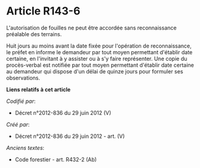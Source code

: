 # Article R143-6

L'autorisation de fouilles ne peut être accordée sans reconnaissance préalable des terrains.

Huit jours au moins avant la date fixée pour l'opération de reconnaissance, le préfet en informe le demandeur par tout moyen
permettant d'établir date certaine, en l'invitant à y assister ou à s'y faire représenter. Une copie du procès-verbal est
notifiée par tout moyen permettant d'établir date certaine au demandeur qui dispose d'un délai de quinze jours pour formuler
ses observations.

**Liens relatifs à cet article**

_Codifié par_:

  - Décret n°2012-836 du 29 juin 2012 (V)

_Créé par_:

  - Décret n°2012-836 du 29 juin 2012 - art. (V)

_Anciens textes_:

  - Code forestier - art. R432-2 (Ab)
